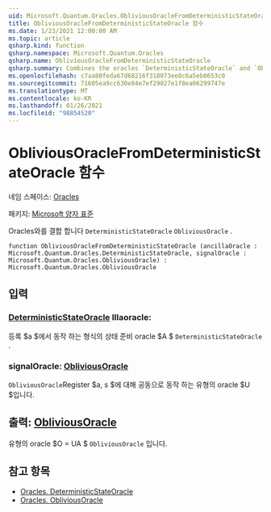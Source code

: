 ```yaml
---
uid: Microsoft.Quantum.Oracles.ObliviousOracleFromDeterministicStateOracle
title: ObliviousOracleFromDeterministicStateOracle 함수
ms.date: 1/23/2021 12:00:00 AM
ms.topic: article
qsharp.kind: function
qsharp.namespace: Microsoft.Quantum.Oracles
qsharp.name: ObliviousOracleFromDeterministicStateOracle
qsharp.summary: Combines the oracles `DeterministicStateOracle` and `ObliviousOracle`.
ms.openlocfilehash: c7aa80feda67d68216f318073ee8c6a5eb0653c0
ms.sourcegitcommit: 71605ea9cc630e84e7ef29027e1f0ea06299747e
ms.translationtype: MT
ms.contentlocale: ko-KR
ms.lasthandoff: 01/26/2021
ms.locfileid: "98854520"
---
```

# <a name="obliviousoraclefromdeterministicstateoracle-function"></a>ObliviousOracleFromDeterministicStateOracle 함수

네임 스페이스: [Oracles](xref:Microsoft.Quantum.Oracles)

패키지: [Microsoft 양자 표준](https://nuget.org/packages/Microsoft.Quantum.Standard)


Oracles와를 결합 합니다 `DeterministicStateOracle` `ObliviousOracle` .

```qsharp
function ObliviousOracleFromDeterministicStateOracle (ancillaOracle : Microsoft.Quantum.Oracles.DeterministicStateOracle, signalOracle : Microsoft.Quantum.Oracles.ObliviousOracle) : Microsoft.Quantum.Oracles.ObliviousOracle
```


## <a name="input"></a>입력

### <a name="ancillaoracle--deterministicstateoracle"></a>[DeterministicStateOracle](xref:Microsoft.Quantum.Oracles.DeterministicStateOracle) Illaoracle:

등록 $a $에서 동작 하는 형식의 상태 준비 oracle $A $ `DeterministicStateOracle` .


### <a name="signaloracle--obliviousoracle"></a>signalOracle: [ObliviousOracle](xref:Microsoft.Quantum.Oracles.ObliviousOracle)

`ObliviousOracle`Register $a, s $에 대해 공동으로 동작 하는 유형의 oracle $U $입니다.



## <a name="output--obliviousoracle"></a>출력: [ObliviousOracle](xref:Microsoft.Quantum.Oracles.ObliviousOracle)

유형의 oracle $O = UA $ `ObliviousOracle` 입니다.

## <a name="see-also"></a>참고 항목

- [Oracles. DeterministicStateOracle](xref:Microsoft.Quantum.Oracles.DeterministicStateOracle)
- [Oracles. ObliviousOracle](xref:Microsoft.Quantum.Oracles.ObliviousOracle)